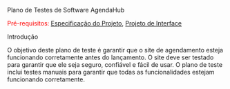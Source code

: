 Plano de Testes de Software  AgendaHub

<span style="color:red">Pré-requisitos: <a href="02-Especificação do Projeto.md"> Especificação do Projeto</a></span>, <a href="04-Projeto de Interface.md"> Projeto de Interface</a>

Introdução

O objetivo deste plano de teste é garantir que o site de agendamento esteja funcionando corretamente antes do lançamento. O site deve ser testado para garantir que ele seja seguro, confiável e fácil de usar. O plano de teste inclui testes manuais para garantir que todas as funcionalidades estejam funcionando corretamente.

